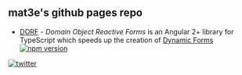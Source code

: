 ## mat3e's github pages repo

- [DORF](http://mat3e.github.io/dorf) - _Domain Object Reactive Forms_ is an Angular 2+ library for TypeScript which speeds up the creation of [Dynamic Forms](https://angular.io/docs/ts/latest/cookbook/dynamic-form.html) [![npm version](https://img.shields.io/npm/v/dorf.svg)](https://www.npmjs.com/package/dorf)

[![twitter](https://twitter.com/favicon.ico)](https://twitter.com/chrzonsti)
